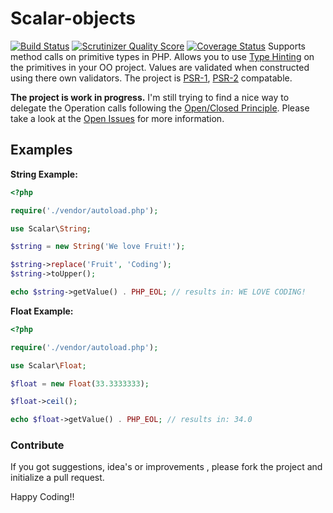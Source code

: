 # Scalar-objects

[![Build Status](https://travis-ci.org/void-sector/scalar-objects.png?branch=master)](https://travis-ci.org/void-sector/scalar-objects)
[![Scrutinizer Quality Score](https://scrutinizer-ci.com/g/void-sector/scalar-objects/badges/quality-score.png?s=ea73f05a66608d98ea953c10d896da80b2b77aa2)](https://scrutinizer-ci.com/g/void-sector/scalar-objects/)
[![Coverage Status](https://coveralls.io/repos/void-sector/scalar-objects/badge.svg?branch=master)](https://coveralls.io/r/void-sector/scalar-objects?branch=master)
Supports method calls on primitive types in PHP. Allows you to use [Type Hinting](http://www.php.net/manual/en/language.oop5.typehinting.php) on the primitives in your OO project. Values are validated when constructed using there own validators. The project is [PSR-1](https://github.com/php-fig/fig-standards/blob/master/accepted/PSR-1-basic-coding-standard.md), [PSR-2](https://github.com/php-fig/fig-standards/blob/master/accepted/PSR-2-coding-style-guide.md) compatable.

**The project is work in progress.** I'm still trying to find a nice way to delegate the Operation calls following the [Open/Closed Principle](http://en.wikipedia.org/wiki/Open/closed_principle). Please take a look at the [Open Issues](https://github.com/void-sector/scalar-objects/issues?state=open) for more information.


## Examples

**String Example:**

```php
<?php

require('./vendor/autoload.php');

use Scalar\String;

$string = new String('We love Fruit!');

$string->replace('Fruit', 'Coding');
$string->toUpper();

echo $string->getValue() . PHP_EOL; // results in: WE LOVE CODING!
```

**Float Example:**

```php
<?php

require('./vendor/autoload.php');

use Scalar\Float;

$float = new Float(33.3333333);

$float->ceil();

echo $float->getValue() . PHP_EOL; // results in: 34.0
```

### Contribute ###

If you got suggestions, idea's or improvements , please fork the project and initialize a pull request.

Happy Coding!!
